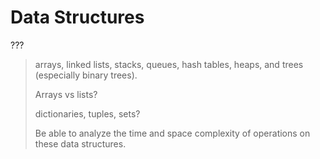 # Data Structures

???

> arrays, linked lists, stacks, queues, hash tables, heaps, and trees (especially binary trees).
>
> Arrays vs lists?
>
> dictionaries, tuples, sets?
>
> Be able to analyze the time and space complexity of operations on these data structures.
